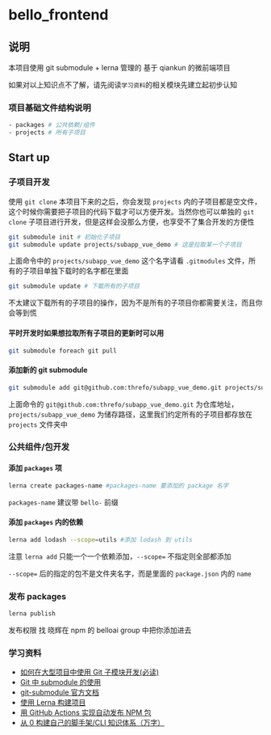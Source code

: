# bello_frontend

## 说明

本项目使用 git submodule + lerna 管理的 基于 qiankun 的微前端项目

如果对以上知识点不了解，请先阅读`学习资料`的相关模块先建立起初步认知

### 项目基础文件结构说明

```bash
- packages # 公共依赖/组件
- projects # 所有子项目
```

## Start up

### 子项目开发

使用 `git clone` 本项目下来的之后，你会发现 `projects` 内的子项目都是空文件，这个时候你需要把子项目的代码下载才可以方便开发。当然你也可以单独的 `git clone` 子项目进行开发，但是这样会没那么方便，也享受不了集合开发的方便性

```bash
git submodule init # 初始化子项目
git submodule update projects/subapp_vue_demo # 这是拉取某一个子项目
```

上面命令中的 `projects/subapp_vue_demo` 这个名字请看 `.gitmodules` 文件，所有的子项目单独下载时的名字都在里面

```bash
git submodule update # 下载所有的子项目
```

不太建议下载所有的子项目的操作，因为不是所有的子项目你都需要关注，而且你会等到慌

#### 平时开发时如果想拉取所有子项目的更新时可以用

```bash
git submodule foreach git pull
```

#### 添加新的 git submodule

```bash
git submodule add git@github.com:threfo/subapp_vue_demo.git projects/subapp_vue_demo
```

上面命令的 `git@github.com:threfo/subapp_vue_demo.git` 为仓库地址，`projects/subapp_vue_demo` 为储存路径，这里我们约定所有的子项目都存放在 `projects` 文件夹中

### 公共组件/包开发

#### 添加 `packages` 项

```bash
lerna create packages-name #packages-name 要添加的 package 名字
```

`packages-name` 建议带 `bello-` 前缀

#### 添加 `packages` 内的依赖

```bash
lerna add lodash --scope=utils #添加 lodash 到 utils
```

注意 `lerna add` 只能一个一个依赖添加，`--scope=` 不指定则全部都添加

`--scope=` 后的指定的包不是文件夹名字，而是里面的 `package.json` 内的 `name`

### 发布 packages

```bash
lerna publish
```

发布权限 找 晓辉在 npm 的 belloai group 中把你添加进去

### 学习资料

- [如何在大型项目中使用 Git 子模块开发(必读)](https://juejin.cn/post/6844903746166587405)
- [Git 中 submodule 的使用](https://zhuanlan.zhihu.com/p/87053283)
- [git-submodule 官方文档](https://git-scm.com/docs/git-submodule)
- [使用 Lerna 构建项目](https://github.com/threfo/mfe_showcase/blob/leason_1_lerna/doc/leason_1_lerna.md)
- [用 GitHub Actions 实现自动发布 NPM 包](https://www.jianshu.com/p/fe4691bab958)
- [从 0 构建自己的脚手架/CLI 知识体系（万字）](https://juejin.cn/post/6966119324478079007)
